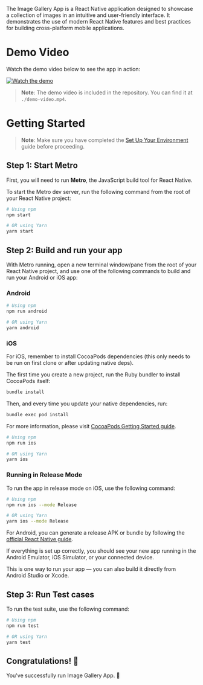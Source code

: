 The Image Gallery App is a React Native application designed to showcase a collection of images in an intuitive and user-friendly interface. It demonstrates the use of modern React Native features and best practices for building cross-platform mobile applications.

# Demo Video

Watch the demo video below to see the app in action:

[![Watch the demo](./demo-video-thumbnail.jpg)](./demo-video.mp4)

> **Note**: The demo video is included in the repository. You can find it at `./demo-video.mp4`.

# Getting Started

> **Note**: Make sure you have completed the [Set Up Your Environment](https://reactnative.dev/docs/set-up-your-environment) guide before proceeding.

## Step 1: Start Metro

First, you will need to run **Metro**, the JavaScript build tool for React Native.

To start the Metro dev server, run the following command from the root of your React Native project:

```sh
# Using npm
npm start

# OR using Yarn
yarn start
```

## Step 2: Build and run your app

With Metro running, open a new terminal window/pane from the root of your React Native project, and use one of the following commands to build and run your Android or iOS app:

### Android

```sh
# Using npm
npm run android

# OR using Yarn
yarn android
```

### iOS

For iOS, remember to install CocoaPods dependencies (this only needs to be run on first clone or after updating native deps).

The first time you create a new project, run the Ruby bundler to install CocoaPods itself:

```sh
bundle install
```

Then, and every time you update your native dependencies, run:

```sh
bundle exec pod install
```

For more information, please visit [CocoaPods Getting Started guide](https://guides.cocoapods.org/using/getting-started.html).

```sh
# Using npm
npm run ios

# OR using Yarn
yarn ios
```

### Running in Release Mode

To run the app in release mode on iOS, use the following command:

```sh
# Using npm
npm run ios --mode Release

# OR using Yarn
yarn ios --mode Release
```

For Android, you can generate a release APK or bundle by following the [official React Native guide](https://reactnative.dev/docs/signed-apk-android).

If everything is set up correctly, you should see your new app running in the Android Emulator, iOS Simulator, or your connected device.

This is one way to run your app — you can also build it directly from Android Studio or Xcode.

## Step 3: Run Test cases

To run the test suite, use the following command:

```sh
# Using npm
npm run test

# OR using Yarn
yarn test
```

## Congratulations! :tada:

You've successfully run Image Gallery App. :partying_face: